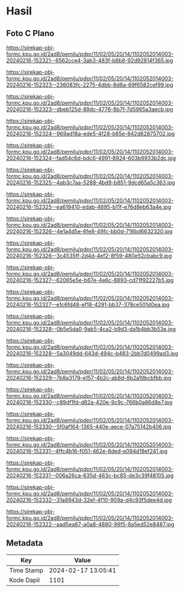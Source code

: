 # Hasil

## Foto C Plano

https://sirekap-obj-formc.kpu.go.id/2ad8/pemilu/pdpr/11/02/05/20/14/1102052014003-20240216-152321--6562cce4-3ab3-483f-b6b8-92d92814f365.jpg

https://sirekap-obj-formc.kpu.go.id/2ad8/pemilu/pdpr/11/02/05/20/14/1102052014003-20240216-152323--236083fc-2275-4dbb-8d8a-69f6582cef99.jpg

https://sirekap-obj-formc.kpu.go.id/2ad8/pemilu/pdpr/11/02/05/20/14/1102052014003-20240216-152323--dbeb125d-89dc-4776-8b7f-7d5965a3aecb.jpg

https://sirekap-obj-formc.kpu.go.id/2ad8/pemilu/pdpr/11/02/05/20/14/1102052014003-20240216-152324--969ad18a-ede5-4f28-b65e-842d62875702.jpg

https://sirekap-obj-formc.kpu.go.id/2ad8/pemilu/pdpr/11/02/05/20/14/1102052014003-20240216-152324--fad54c6d-bdc6-4991-8924-603b9933b2dc.jpg

https://sirekap-obj-formc.kpu.go.id/2ad8/pemilu/pdpr/11/02/05/20/14/1102052014003-20240216-152325--4ab3c7aa-5288-4bd9-b851-9dcd65a5c363.jpg

https://sirekap-obj-formc.kpu.go.id/2ad8/pemilu/pdpr/11/02/05/20/14/1102052014003-20240216-152325--ea619410-edab-4695-b11f-e76d8eb63a4e.jpg

https://sirekap-obj-formc.kpu.go.id/2ad8/pemilu/pdpr/11/02/05/20/14/1102052014003-20240216-152326--4e1a4d5e-6fe8-49fc-bb0d-716bd6632320.jpg

https://sirekap-obj-formc.kpu.go.id/2ad8/pemilu/pdpr/11/02/05/20/14/1102052014003-20240216-152326--3c4535ff-2d4d-4ef2-8f59-480e52cbabc9.jpg

https://sirekap-obj-formc.kpu.go.id/2ad8/pemilu/pdpr/11/02/05/20/14/1102052014003-20240216-152327--62065e5e-b67e-4e6c-8893-cd71f92227b5.jpg

https://sirekap-obj-formc.kpu.go.id/2ad8/pemilu/pdpr/11/02/05/20/14/1102052014003-20240216-152327--e1c6fd48-ef18-4291-bb37-378ce501d0ea.jpg

https://sirekap-obj-formc.kpu.go.id/2ad8/pemilu/pdpr/11/02/05/20/14/1102052014003-20240216-152328--0b5e5da0-9ab5-4ca2-b9d3-da1b4bb3b53e.jpg

https://sirekap-obj-formc.kpu.go.id/2ad8/pemilu/pdpr/11/02/05/20/14/1102052014003-20240216-152328--5a3049dd-643d-494c-b483-2bb7d0499ad3.jpg

https://sirekap-obj-formc.kpu.go.id/2ad8/pemilu/pdpr/11/02/05/20/14/1102052014003-20240216-152329--7b8a3179-e157-4b2c-ab8d-8b2a19bcbfbb.jpg

https://sirekap-obj-formc.kpu.go.id/2ad8/pemilu/pdpr/11/02/05/20/14/1102052014003-20240216-152330--c89df1fd-d82a-420e-9c9c-766b0a66d8e7.jpg

https://sirekap-obj-formc.kpu.go.id/2ad8/pemilu/pdpr/11/02/05/20/14/1102052014003-20240216-152330--5f0af164-1365-440e-aece-07a75142b406.jpg

https://sirekap-obj-formc.kpu.go.id/2ad8/pemilu/pdpr/11/02/05/20/14/1102052014003-20240216-152331--4ffc4b16-f051-462e-8ded-e094d18ef241.jpg

https://sirekap-obj-formc.kpu.go.id/2ad8/pemilu/pdpr/11/02/05/20/14/1102052014003-20240216-152331--006a26ca-635d-463c-bc85-de3c39f48105.jpg

https://sirekap-obj-formc.kpu.go.id/2ad8/pemilu/pdpr/11/02/05/20/14/1102052014003-20240216-152332--31a8943d-32ef-4f10-909a-d4c93f5dee4d.jpg

https://sirekap-obj-formc.kpu.go.id/2ad8/pemilu/pdpr/11/02/05/20/14/1102052014003-20240216-152322--aad5ea67-a0a8-4880-99f5-8a5ed52e8487.jpg


## Metadata

| Key        | Value               |
| ---------- | ------------------- |
| Time Stamp | 2024-02-17 13:05:41 |
| Kode Dapil | 1101                |



